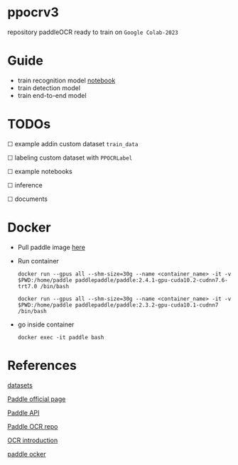# ppocrv3
repository paddleOCR ready to train on `Google Colab-2023`

# Guide

- train recognition model [notebook](notebooks/train_rec.ipynb)
- train detection model
- train end-to-end model

# TODOs

☐ example addin custom dataset `train_data`

☐ labeling custom dataset with `PPOCRLabel`

☐ example notebooks

☐ inference

☐ documents

# Docker

- Pull paddle image [here](https://hub.docker.com/r/paddlepaddle/paddle)

- Run container

      docker run --gpus all --shm-size=30g --name <container_name> -it -v $PWD:/home/paddle paddlepaddle/paddle:2.4.1-gpu-cuda10.2-cudnn7.6-trt7.0 /bin/bash

      docker run --gpus all --shm-size=30g --name <container_name> -it -v $PWD:/home/paddle paddlepaddle/paddle:2.3.2-gpu-cuda10.1-cudnn7 /bin/bash

- go inside container

      docker exec -it paddle bash

# References

[datasets](https://github.com/HCIILAB/Scene-Text-Detection#11-Horizontal-Text-Datasets)

[Paddle official page](https://www.paddlepaddle.org.cn/en)

[Paddle API](https://www.paddlepaddle.org.cn/documentation/docs/en/api/index_en.html)

[Paddle OCR repo](https://github.com/PaddlePaddle/PaddleOCR)

[OCR introduction](https://github.com/PaddlePaddle/PaddleOCR/blob/release/2.6/doc/doc_en/ppocr_introduction_en.md)

[paddle ocker](https://hub.docker.com/r/paddlepaddle/paddle)

